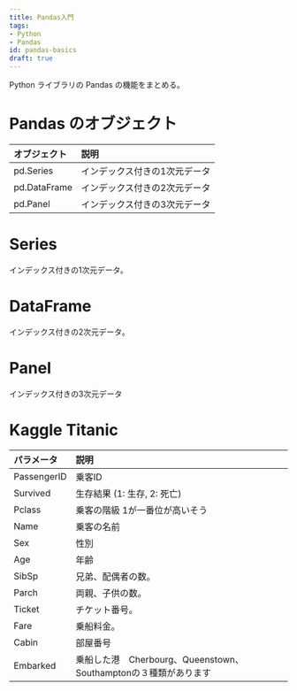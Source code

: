 ```yaml
---
title: Pandas入門
tags:
- Python
- Pandas
id: pandas-basics
draft: true
---
```


Python ライブラリの Pandas の機能をまとめる。

# Pandas のオブジェクト

|オブジェクト|説明|
|:---|:---|
|pd.Series|インデックス付きの1次元データ|
|pd.DataFrame|インデックス付きの2次元データ|
|pd.Panel|インデックス付きの3次元データ|

# Series

インデックス付きの1次元データ。

# DataFrame

インデックス付きの2次元データ。

# Panel

インデックス付きの3次元データ

# Kaggle Titanic

|パラメータ|説明|
|:---|:---|
|PassengerID|乗客ID|
|Survived|生存結果 (1: 生存, 2: 死亡)|
|Pclass|乗客の階級 1が一番位が高いそう|
|Name|乗客の名前|
|Sex|性別|
|Age|年齢|
|SibSp|兄弟、配偶者の数。|
|Parch|両親、子供の数。|
|Ticket|チケット番号。|
|Fare|乗船料金。|
|Cabin|部屋番号|
|Embarked|乗船した港　Cherbourg、Queenstown、Southamptonの３種類があります|

